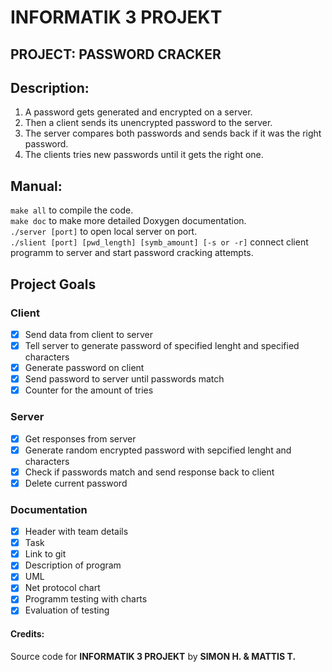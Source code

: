 # INFORMATIK 3 PROJEKT 
## PROJECT: PASSWORD CRACKER
## Description:
1. A password gets generated and encrypted on a server.  
2. Then a client sends its unencrypted password to the server.  
3. The server compares both passwords and sends back if it was the right password.  
4. The clients tries new passwords until it gets the right one. 

## Manual:
 `make all` to compile the code.  
 `make doc` to make more detailed Doxygen documentation.  
 `./server [port]` to open local server on port.  
 `./slient [port] [pwd_length] [symb_amount] [-s or -r]` connect client programm to server and start password cracking attempts.  

## Project Goals
### Client
* [X] Send data from client to server
* [X] Tell server to generate password of specified lenght and specified characters
* [X] Generate password on client
* [X] Send password to server until passwords match
* [X] Counter for the amount of tries
### Server
* [X] Get responses from server
* [X] Generate random encrypted password with sepcified lenght and characters
* [X] Check if passwords match and send response back to client
* [X] Delete current password

### Documentation
* [X] Header with team details
* [X] Task
* [X] Link to git
* [X] Description of program
* [X] UML
* [X] Net protocol chart
* [X] Programm testing with charts
* [X] Evaluation of testing

#### Credits:
Source code for **INFORMATIK 3 PROJEKT** by **SIMON H. & MATTIS T.**
